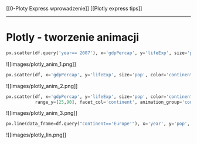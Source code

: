 [[0-Ploty Express wprowadzenie]]
[[Plotly express tips]]

---

# Plotly - tworzenie animacji

```py
px.scatter(df.query('year== 2007'), x='gdpPercap', y='lifeExp', size='pop', color='continent', log_x=True, hover_name='country', size_max=60)
```

![[images/plotly_anim_1.png]]

```py
px.scatter(df, x='gdpPercap', y='lifeExp', size='pop', color='continent', log_x=True, hover_name='country', size_max=60, animation_frame='year', range_y=[25,90])
```

![[images/plotly_anim_2.png]]

```py
px.scatter(df, x='gdpPercap', y='lifeExp', size='pop', color='continent', log_x=True, hover_name='country', size_max=60, animation_frame='year',
           range_y=[25,90], facet_col='continent', animation_group='country')
```

![[images/plotly_anim_3.png]]


```py
px.line(data_frame=df.query("continent=='Europe'"), x='year', y='pop', color='country')
```

![[images/plotly_lin.png]]















